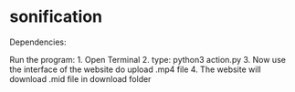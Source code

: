 # sonification
Dependencies:






Run the program:
    1. Open Terminal
    2. type: python3 action.py
    3. Now use the interface of the website do upload .mp4 file
    4. The website will download .mid file in download folder  
